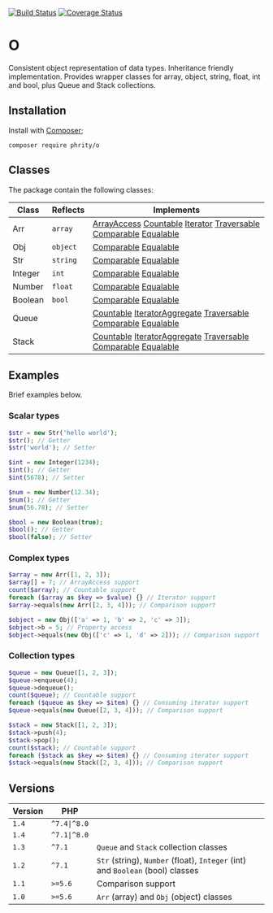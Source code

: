 [![Build Status](https://github.com/sirn-se/phrity-o/actions/workflows/acceptance.yml/badge.svg)](https://github.com/sirn-se/phrity-o/actions)
[![Coverage Status](https://coveralls.io/repos/github/sirn-se/phrity-o/badge.svg?branch=master)](https://coveralls.io/github/sirn-se/phrity-o?branch=master)

# O

Consistent object representation of data types.
Inheritance friendly implementation.
Provides wrapper classes for array, object, string, float, int and bool, plus Queue and Stack collections.

## Installation

Install with [Composer](https://getcomposer.org/);
```
composer require phrity/o
```

## Classes

The package contain the following classes:

| Class | Reflects | Implements |
| --- | --- | --- |
| Arr | `array` | [ArrayAccess](https://www.php.net/manual/en/class.arrayaccess.php) [Countable](https://www.php.net/manual/en/class.countable.php) [Iterator](https://www.php.net/manual/en/class.iterator.php) [Traversable](https://www.php.net/manual/en/class.traversable.php) [Comparable](https://github.com/sirn-se/phrity-comparison) [Equalable](https://github.com/sirn-se/phrity-comparison)
| Obj | `object` | [Comparable](https://github.com/sirn-se/phrity-comparison) [Equalable](https://github.com/sirn-se/phrity-comparison)
| Str | `string` | [Comparable](https://github.com/sirn-se/phrity-comparison) [Equalable](https://github.com/sirn-se/phrity-comparison)
| Integer | `int` | [Comparable](https://github.com/sirn-se/phrity-comparison) [Equalable](https://github.com/sirn-se/phrity-comparison)
| Number | `float` | [Comparable](https://github.com/sirn-se/phrity-comparison) [Equalable](https://github.com/sirn-se/phrity-comparison)
| Boolean | `bool` | [Comparable](https://github.com/sirn-se/phrity-comparison) [Equalable](https://github.com/sirn-se/phrity-comparison)
| Queue |  | [Countable](https://www.php.net/manual/en/class.countable.php) [IteratorAggregate](https://www.php.net/manual/en/class.iteratoraggregate) [Traversable](https://www.php.net/manual/en/class.traversable.php) [Comparable](https://github.com/sirn-se/phrity-comparison) [Equalable](https://github.com/sirn-se/phrity-comparison)
| Stack |  | [Countable](https://www.php.net/manual/en/class.countable.php) [IteratorAggregate](https://www.php.net/manual/en/class.iteratoraggregate) [Traversable](https://www.php.net/manual/en/class.traversable.php) [Comparable](https://github.com/sirn-se/phrity-comparison) [Equalable](https://github.com/sirn-se/phrity-comparison)

## Examples

Brief examples below.

### Scalar types

```php
$str = new Str('hello world');
$str(); // Getter
$str('world'); // Setter

$int = new Integer(1234);
$int(); // Getter
$int(5678); // Setter

$num = new Number(12.34);
$num(); // Getter
$num(56.78); // Setter

$bool = new Boolean(true);
$bool(); // Getter
$bool(false); // Setter
```

### Complex types

```php
$array = new Arr([1, 2, 3]);
$array[] = 7; // ArrayAccess support
count($array); // Countable support
foreach ($array as $key => $value) {} // Iterator support
$array->equals(new Arr([2, 3, 4])); // Comparison support

$object = new Obj(['a' => 1, 'b' => 2, 'c' => 3]);
$object->b = 5; // Property access
$object->equals(new Obj(['c' => 1, 'd' => 2])); // Comparison support
```

### Collection types

```php
$queue = new Queue([1, 2, 3]);
$queue->enqueue(4);
$queue->dequeue();
count($queue); // Countable support
foreach ($queue as $key => $item) {} // Consuming iterator support
$queue->equals(new Queue([2, 3, 4])); // Comparison support

$stack = new Stack([1, 2, 3]);
$stack->push(4);
$stack->pop();
count($stack); // Countable support
foreach ($stack as $key => $item) {} // Consuming iterator support
$stack->equals(new Stack([2, 3, 4])); // Comparison support
```

## Versions

| Version | PHP | |
| --- | --- | --- |
| `1.4` | `^7.4\|^8.0` |  |
| `1.4` | `^7.1\|^8.0` |  |
| `1.3` | `^7.1` | `Queue` and  `Stack` collection classes |
| `1.2` | `^7.1` | `Str` (string), `Number` (float), `Integer` (int) and `Boolean` (bool) classes |
| `1.1` | `>=5.6` | Comparison support |
| `1.0` | `>=5.6` | `Arr` (array) and `Obj` (object) classes |

